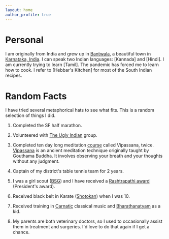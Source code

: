 ```yaml
---
layout: home 
author_profile: true
---
```

<h1> Personal </h1>
I am originally from India and grew up in <a href="https://youtu.be/BfKtrj454N4">Bantwala</a>, 
a beautiful town in <a href="https://www.karnatakatourism.org/gallery/">Karnataka, India</a>. I can
speak two Indian languages: [Kannada] and [Hindi]. I am currently trying to learn [Tamil].
The pandemic has forced me to learn how to cook. I refer to
[Hebbar's Kitchen] for most of the South Indian recipes.  

# Random Facts
I have tried several metaphorical hats to see what fits. This is a random
selection of things I did.

   1) Completed the SF half marathon.

   2) Volunteered with [The Ugly Indian] group.
    
   3) Completed ten day long meditation [course] called Vipassana, twice. [Vipassana] is an ancient 
   meditation technique originally taught by Gouthama Buddha. It involves observing your breath and your thoughts without
   any judgment.

   4) Captain of my district's table tennis team for 2 years.
   
   5) I was a girl scout ([BSG]) and I have received a [Rashtrapathi award] \(President's award\).
   
   6) Received black belt in Karate \([Shotokan]\) when I was 10.
   
   7) Received training in [Carnatic] classical music and [Bharathanatyam] as a kid.
    
   8) My parents are both veterinary doctors, so I used to occasionally assist them in treatment and surgeries. I'd
   love to do that again if I get a chance.


[Kannada]: https://en.wikipedia.org/wiki/Kannada
[Hebbar's Kitchen]: https://hebbarskitchen.com/ 
[The Ugly Indian]: https://en.wikipedia.org/wiki/The_Ugly_Indian
[Vipassana]: https://www.dhamma.org/
[Rashtrapathi award]: https://en.wikipedia.org/wiki/Rashtrapati_Award
[Carnatic]: https://en.wikipedia.org/wiki/Carnatic_music
[Bharathanatyam]: https://en.wikipedia.org/wiki/Bharatanatyam
[Shotokan]: https://en.wikipedia.org/wiki/Shotokan
[Hindi]: https://en.wikipedia.org/wiki/Hindi
[Tamil]: https://en.wikipedia.org/wiki/Tamil_language
[BSG]: https://en.wikipedia.org/wiki/The_Bharat_Scouts_and_Guides
[course]: https://paphulla.dhamma.org/reference/code-of-discipline/
